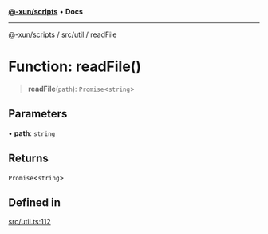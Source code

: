 [**@-xun/scripts**](../../../README.md) • **Docs**

***

[@-xun/scripts](../../../README.md) / [src/util](../README.md) / readFile

# Function: readFile()

> **readFile**(`path`): `Promise`\<`string`\>

## Parameters

• **path**: `string`

## Returns

`Promise`\<`string`\>

## Defined in

[src/util.ts:112](https://github.com/Xunnamius/xscripts/blob/86b76a595de7a0bbf273ef7bb201d4c62f5e3d77/src/util.ts#L112)
